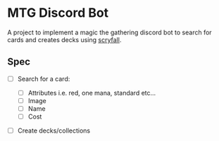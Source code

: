 # MTG Discord Bot
A project to implement a magic the gathering discord bot to search for cards and creates decks using [scryfall](https://scryfall.com/docs/api).

## Spec
- [ ] Search for a card:
  - [ ] Attributes i.e. red, one mana, standard etc...
  - [ ] Image
  - [ ] Name
  - [ ] Cost
- [ ] Create decks/collections


